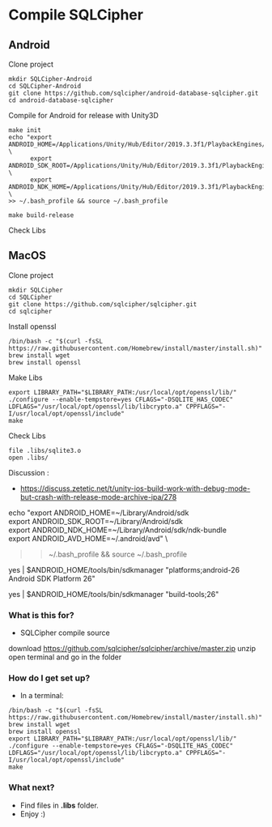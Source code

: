 # Compile SQLCipher

## Android

Clone project

```
mkdir SQLCipher-Android
cd SQLCipher-Android
git clone https://github.com/sqlcipher/android-database-sqlcipher.git
cd android-database-sqlcipher
```

Compile for Android for release with Unity3D

```
make init
echo "export ANDROID_HOME=/Applications/Unity/Hub/Editor/2019.3.3f1/PlaybackEngines/AndroidPlayer/SDK \
      export ANDROID_SDK_ROOT=/Applications/Unity/Hub/Editor/2019.3.3f1/PlaybackEngines/AndroidPlayer/SDK \
      export ANDROID_NDK_HOME=/Applications/Unity/Hub/Editor/2019.3.3f1/PlaybackEngines/AndroidPlayer/NDK" \
>> ~/.bash_profile && source ~/.bash_profile

make build-release
```

Check Libs


## MacOS

Clone project

```
mkdir SQLCipher
cd SQLCipher
git clone https://github.com/sqlcipher/sqlcipher.git
cd sqlcipher
```

Install openssl

```
/bin/bash -c "$(curl -fsSL https://raw.githubusercontent.com/Homebrew/install/master/install.sh)"
brew install wget
brew install openssl
```

Make Libs

```
export LIBRARY_PATH="$LIBRARY_PATH:/usr/local/opt/openssl/lib/"
./configure --enable-tempstore=yes CFLAGS="-DSQLITE_HAS_CODEC" LDFLAGS="/usr/local/opt/openssl/lib/libcrypto.a" CPPFLAGS="-I/usr/local/opt/openssl/include"
make
```

Check Libs

```
file .libs/sqlite3.o
open .libs/
```

Discussion : 
- https://discuss.zetetic.net/t/unity-ios-build-work-with-debug-mode-but-crash-with-release-mode-archive-ipa/278








echo "export ANDROID_HOME=~/Library/Android/sdk \
      export ANDROID_SDK_ROOT=~/Library/Android/sdk \
      export ANDROID_NDK_HOME=~/Library/Android/sdk/ndk-bundle \
      export ANDROID_AVD_HOME=~/.android/avd" \
>> ~/.bash_profile && source ~/.bash_profile

yes | $ANDROID_HOME/tools/bin/sdkmanager "platforms;android-26 Android SDK Platform 26"

yes | $ANDROID_HOME/tools/bin/sdkmanager "build-tools;26"









### What is this for? ###

* SQLCipher compile source

download https://github.com/sqlcipher/sqlcipher/archive/master.zip
unzip
open terminal and go in the folder 

### How do I get set up? ###

* In a terminal:
```
/bin/bash -c "$(curl -fsSL https://raw.githubusercontent.com/Homebrew/install/master/install.sh)"
brew install wget
brew install openssl
export LIBRARY_PATH="$LIBRARY_PATH:/usr/local/opt/openssl/lib/"
./configure --enable-tempstore=yes CFLAGS="-DSQLITE_HAS_CODEC" LDFLAGS="/usr/local/opt/openssl/lib/libcrypto.a" CPPFLAGS="-I/usr/local/opt/openssl/include"
make
```
### What next? ###

* Find files in **.libs** folder.
* Enjoy :)